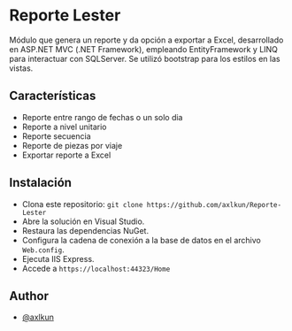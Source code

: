 
# Reporte Lester

Módulo que genera un reporte y da opción a exportar a Excel, desarrollado en ASP.NET MVC (.NET Framework), empleando EntityFramework y LINQ para interactuar con SQLServer. Se utilizó bootstrap para los estilos en las vistas.



## Características

- Reporte entre rango de fechas o un solo dia
- Reporte a nivel unitario
- Reporte secuencia
- Reporte de piezas por viaje
- Exportar reporte a Excel



## Instalación

-  Clona este repositorio: `git clone https://github.com/axlkun/Reporte-Lester`
- Abre la solución en Visual Studio.
- Restaura las dependencias NuGet.
- Configura la cadena de conexión a la base de datos en el archivo `Web.config`.
- Ejecuta IIS Express.
- Accede a `https://localhost:44323/Home`


## Author

- [@axlkun](https://www.github.com/axlkun)


